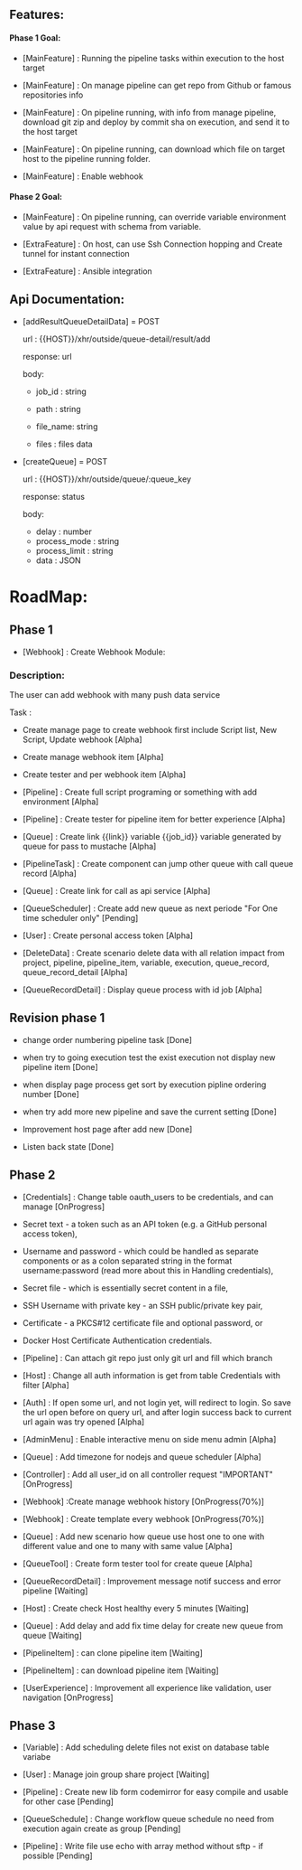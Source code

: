 
## Features:

#### Phase 1 Goal:

- [MainFeature] : Running the pipeline tasks within execution to the host target

- [MainFeature] : On manage pipeline can get repo from Github or famous repositories info

- [MainFeature] : On pipeline running, with info from manage pipeline, download git zip and deploy by commit sha on execution, and send it to the host target

- [MainFeature] : On pipeline running, can download which file on target host to the pipeline running folder.

- [MainFeature] : Enable webhook

#### Phase 2 Goal:

- [MainFeature] : On pipeline running, can override variable environment value by api request with schema from variable.

- [ExtraFeature] : On host, can use Ssh Connection hopping and Create tunnel for instant connection

- [ExtraFeature] : Ansible integration

  

## Api Documentation:

- [addResultQueueDetailData] = POST 

	url : {{HOST}}/xhr/outside/queue-detail/result/add 

	response: url

	body:

	- job_id : string

	- path : string

	- file_name: string

	- files : files data


- [createQueue] = POST

	url : {{HOST}}/xhr/outside/queue/:queue_key

	response: status
	
	body:
	- delay : number
	- process_mode : string
	- process_limit : string
	- data : JSON

# RoadMap:

## Phase 1

- [Webhook] : Create Webhook Module:

### Description:

The user can add webhook with many push data service

Task :

- Create manage page to create webhook first include Script list, New Script, Update webhook [Alpha]

- Create manage webhook item [Alpha]

- Create tester and per webhook item [Alpha]



- [Pipeline] : Create full script programing or something with add environment [Alpha]

- [Pipeline] : Create tester for pipeline item for better experience [Alpha]

- [Queue] : Create link {{link}} variable {{job_id}} variable generated by queue for pass to mustache [Alpha]

- [PipelineTask] : Create component can jump other queue with call queue record [Alpha]

- [Queue] : Create link for call as api service [Alpha]

- [QueueScheduler] : Create add new queue as next periode "For One time scheduler only" [Pending]

- [User] : Create personal access token [Alpha]

- [DeleteData] : Create scenario delete data with all relation impact from project, pipeline, pipeline_item, variable, execution, queue_record, queue_record_detail [Alpha]

- [QueueRecordDetail] : Display queue process with id job [Alpha]

  

## Revision phase 1

- change order numbering pipeline task [Done]

- when try to going execution test the exist execution not display new pipeline item [Done]

- when display page process get sort by execution pipline ordering number [Done]

- when try add more new pipeline and save the current setting [Done]

- Improvement host page after add new [Done]

- Listen back state [Done]

  

## Phase 2

- [Credentials] : Change table oauth_users to be credentials, and can manage [OnProgress]

- Secret text - a token such as an API token (e.g. a GitHub personal access token),

- Username and password - which could be handled as separate components or as a colon separated string in the format username:password (read more about this in Handling credentials),

- Secret file - which is essentially secret content in a file,

- SSH Username with private key - an SSH public/private key pair,

- Certificate - a PKCS#12 certificate file and optional password, or

- Docker Host Certificate Authentication credentials.

- [Pipeline] : Can attach git repo just only git url and fill which branch

- [Host] : Change all auth information is get from table Credentials with filter [Alpha]

- [Auth] : If open some url, and not login yet, will redirect to login. So save the url open before on query url, and after login success back to current url again was try opened [Alpha]

- [AdminMenu] : Enable interactive menu on side menu admin [Alpha]

- [Queue] : Add timezone for nodejs and queue scheduler [Alpha]

- [Controller] : Add all user_id on all controller request "IMPORTANT" [OnProgress]

- [Webhook] :Create manage webhook history [OnProgress(70%)]

- [Webhook] : Create template every webhook [OnProgress(70%)]

- [Queue] : Add new scenario how queue use host one to one with different value and one to many with same value [Alpha] 

- [QueueTool] : Create form tester tool for create queue [Alpha]

- [QueueRecordDetail] : Improvement message notif success and error pipeline [Waiting]

- [Host] : Create check Host healthy every 5 minutes [Waiting]

- [Queue] : Add delay and add fix time delay for create new queue from queue [Waiting]

- [PipelineItem] : can clone pipeline item [Waiting]

- [PipelineItem] : can download pipeline item [Waiting]

- [UserExperience] : Improvement all experience like validation, user navigation [OnProgress]

  

## Phase 3

- [Variable] : Add scheduling delete files not exist on database table variabe

- [User] : Manage join group share project [Waiting]

- [Pipeline] : Create new lib form codemirror for easy compile and usable for other case [Pending]

- [QueueSchedule] : Change workflow queue schedule no need from execution again create as group [Pending]

- [Pipeline] : Write file use echo with array method without sftp - if possible [Pending]